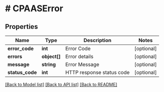 # # CPAASError

## Properties

Name | Type | Description | Notes
------------ | ------------- | ------------- | -------------
**error_code** | **int** | Error Code | [optional]
**errors** | **object[]** | Error details | [optional]
**message** | **string** | Error Message | [optional]
**status_code** | **int** | HTTP response status code | [optional]

[[Back to Model list]](../../README.md#models) [[Back to API list]](../../README.md#endpoints) [[Back to README]](../../README.md)
